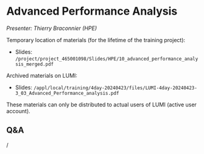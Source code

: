 # Advanced Performance Analysis

*Presenter: Thierry Braconnier (HPE)*

<!--
Course materials will be provided during and after the course.
-->

Temporary location of materials (for the lifetime of the training project):

-   Slides: `/project/project_465001098/Slides/HPE/10_advanced_performance_analysis_merged.pdf`

Archived materials on LUMI:

-   Slides: `/appl/local/training/4day-20240423/files/LUMI-4day-20240423-3_03_Advanced_Performance_analysis.pdf`

<!--
-   Recording: `/appl/local/training/4day-20240423/recordings/3_03_Advanced_Performance_Analysis.mp4`
-->

These materials can only be distributed to actual users of LUMI (active user account).

## Q&A

/
